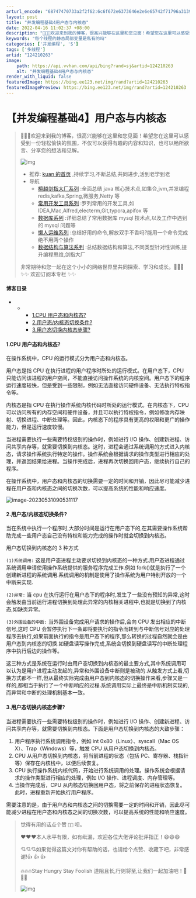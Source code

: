 ```yaml
---
arturl_encode: "68747470733a2f2f62:6c6f672e6373646e2e6e65742f71796a31393932303730342f:61727469636c652f64657461696c732f313234323130323633"
layout: post
title: "并发编程基础4用户态与内核态"
date: 2022-04-16 11:02:37 +08:00
description: "💝💝💝欢迎来到我的博客，很高兴能够在这里和您见面！希望您在这里可以感受到一份"
keywords: "每个线程的静态局部变量是私有的吗"
categories: ['并发编程', 'S']
tags: ['多线程']
artid: "124210263"
image:
    path: https://api.vvhan.com/api/bing?rand=sj&artid=124210263
    alt: "并发编程基础4用户态与内核态"
render_with_liquid: false
featuredImage: https://bing.ee123.net/img/rand?artid=124210263
featuredImagePreview: https://bing.ee123.net/img/rand?artid=124210263
---
```


# 【并发编程基础4】用户态与内核态

> 💝💝💝欢迎来到我的博客，很高兴能够在这里和您见面！希望您在这里可以感受到一份轻松愉快的氛围，不仅可以获得有趣的内容和知识，也可以畅所欲言、分享您的想法和见解。
>   
> ![img](https://i-blog.csdnimg.cn/blog_migrate/5b7d56665d406fee3159289ac61fa974.jpeg#pic_center)
>
> * 推荐:
>   [kuan 的首页](https://qinyingjie.blog.csdn.net/?type=blog)
>   ,持续学习,不断总结,共同进步,活到老学到老
> * 导航
>   + [檀越剑指大厂系列](https://blog.csdn.net/qyj19920704/category_11763029.html)
>     :全面总结 java 核心技术点,如集合,jvm,并发编程 redis,kafka,Spring,微服务,Netty 等
>   + [常用开发工具系列](https://blog.csdn.net/qyj19920704/category_11474211.html)
>     :罗列常用的开发工具,如 IDEA,Mac,Alfred,electerm,Git,typora,apifox 等
>   + [数据库系列](https://blog.csdn.net/qyj19920704/category_11474265.html)
>     :详细总结了常用数据库 mysql 技术点,以及工作中遇到的 mysql 问题等
>   + [懒人运维系列](https://blog.csdn.net/qyj19920704/category_7540627.html)
>     :总结好用的命令,解放双手不香吗?能用一个命令完成绝不用两个操作
>   + [数据结构与算法系列](https://blog.csdn.net/qyj19920704/category_11480075.html)
>     :总结数据结构和算法,不同类型针对性训练,提升编程思维,剑指大厂
>
> 非常期待和您一起在这个小小的网络世界里共同探索、学习和成长。💝💝💝 ✨✨ 欢迎订阅本专栏 ✨✨

#### 博客目录

* + - [1.CPU 用户态和内核态?](#1CPU__15)
    - [2.用户态/内核态切换条件?](#2_29)
    - [3.用户态切换内核态步骤?](#3_43)

#### 1.CPU 用户态和内核态?

在操作系统中，CPU 的运行模式分为用户态和内核态。

用户态是指 CPU 在执行进程的用户程序时所处的运行模式。在用户态下，CPU 只能访问该进程的用户空间，不能直接访问操作系统的内核空间。用户态下的程序运行速度较快，但是受到一些限制，例如无法直接访问硬件设备、无法执行特权指令等。

内核态是指 CPU 在执行操作系统内核代码时所处的运行模式。在内核态下，CPU 可以访问所有的内存空间和硬件设备，并且可以执行特权指令，例如修改内存映射、切换进程、中断处理等。因此，内核态下的程序具有更高的权限和更广的操作能力，但是运行速度较慢。

当进程需要执行一些需要特权级别的操作时，例如进行 I/O 操作、创建新进程、访问共享内存等，就需要切换到内核态。这时，进程会通过系统调用的方式进入内核态，请求操作系统执行特定的操作。操作系统会根据请求的操作类型进行相应的处理，并返回结果给进程。当操作完成后，进程再次切换回用户态，继续执行自己的程序。

在操作系统中，用户态和内核态的切换需要一定的时间和开销，因此尽可能减少进程在用户态和内核态之间的切换次数，可以提高系统的性能和响应速度。

![image-20230531090531117](https://i-blog.csdnimg.cn/blog_migrate/3e6be4e9078a09c677b33447b62010d8.png)

#### 2.用户态/内核态切换条件?

当在系统中执行一个程序时,大部分时间是运行在用户态下的,在其需要操作系统帮助完成一些用户态自己没有特权和能力完成的操作时就会切换到内核态。

用户态切换到内核态的 3 种方式

`(1)系统调用:`
这是用户态进程主动要求切换到内核态的一种方式.用户态进程通过系统调用申请使用操作系统提供的服务程序完成工作.例如 fork()就是执行了一个创建新进程的系统调用.系统调用的机制是使用了操作系统为用户特别开放的一个中断来实现.

`(2)异常:`
当 cpu 在执行运行在用户态下的程序时,发生了一些没有预知的异常,这时会触发由当前运行进程切换到处理此异常的内核相关进程中,也就是切换到了内核态,如缺页异常。

`(3)外围设备的中断:`
当外围设备完成用户请求的操作后,会向 CPU 发出相应的中断信号,这时 CPU 会暂停执行下一条即将要执行的指令而转到与中断信号对应的处理程序去执行,如果前面执行的指令是用户态下的程序,那么转换的过程自然就会是由用户态到内核态的切换.如硬盘读写操作完成,系统会切换到硬盘读写的中断处理程序中执行后边的操作等。

这三种方式是系统在运行时由用户态切换到内核态的最主要方式,其中系统调用可以认为是用户进程主动发起的,异常和外围设备中断则是被动的.从触发方式上看,切换方式都不一样,但从最终实际完成由用户态到内核态的切换操作来看,步骤又是一样的,都相当于执行了一个中断响应的过程.系统调用实际上最终是中断机制实现的,而异常和中断的处理机制基本一致。

#### 3.用户态切换内核态步骤?

当进程需要执行一些需要特权级别的操作时，例如进行 I/O 操作、创建新进程、访问共享内存等，就需要切换到内核态。下面是用户态切换到内核态的大致步骤：

1. 用户程序执行系统调用指令，例如 int 0x80（Linux）、syscall（Mac OS X）、Trap（Windows）等，触发 CPU 从用户态切换到内核态。
2. CPU 从用户态切换到内核态，将当前进程的状态（包括 PC、寄存器、栈指针等）保存在内核栈中，以便后续恢复。
3. CPU 执行操作系统内核代码，开始进行系统调用的处理。操作系统会根据请求的操作类型进行相应的处理，例如 I/O 操作、进程调度、内存管理等。
4. 当操作完成后，CPU 从内核态切换回用户态，将之前保存的进程状态恢复。此时，进程重新开始执行用户程序。

需要注意的是，由于用户态和内核态之间的切换需要一定的时间和开销，因此尽可能减少进程在用户态和内核态之间的切换次数，可以提高系统的性能和响应速度。

> 觉得有用的话点个赞
> `👍🏻`
> 呗。
>   
> ❤️❤️❤️本人水平有限，如有纰漏，欢迎各位大佬评论批评指正！😄😄😄
>
> 💘💘💘如果觉得这篇文对你有帮助的话，也请给个点赞、收藏下吧，非常感谢!👍 👍 👍
>
> 🔥🔥🔥Stay Hungry Stay Foolish 道阻且长,行则将至,让我们一起加油吧！🌙🌙🌙
>
> ![img](https://i-blog.csdnimg.cn/blog_migrate/101469850485989da7dda6f53e80e19d.gif#pic_center)